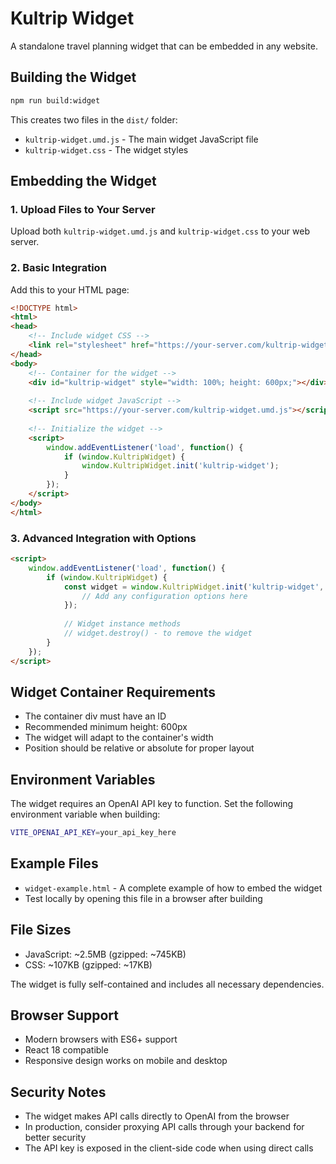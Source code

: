 # Kultrip Widget

A standalone travel planning widget that can be embedded in any website.

## Building the Widget

```bash
npm run build:widget
```

This creates two files in the `dist/` folder:
- `kultrip-widget.umd.js` - The main widget JavaScript file
- `kultrip-widget.css` - The widget styles

## Embedding the Widget

### 1. Upload Files to Your Server

Upload both `kultrip-widget.umd.js` and `kultrip-widget.css` to your web server.

### 2. Basic Integration

Add this to your HTML page:

```html
<!DOCTYPE html>
<html>
<head>
    <!-- Include widget CSS -->
    <link rel="stylesheet" href="https://your-server.com/kultrip-widget.css">
</head>
<body>
    <!-- Container for the widget -->
    <div id="kultrip-widget" style="width: 100%; height: 600px;"></div>
    
    <!-- Include widget JavaScript -->
    <script src="https://your-server.com/kultrip-widget.umd.js"></script>
    
    <!-- Initialize the widget -->
    <script>
        window.addEventListener('load', function() {
            if (window.KultripWidget) {
                window.KultripWidget.init('kultrip-widget');
            }
        });
    </script>
</body>
</html>
```

### 3. Advanced Integration with Options

```html
<script>
    window.addEventListener('load', function() {
        if (window.KultripWidget) {
            const widget = window.KultripWidget.init('kultrip-widget', {
                // Add any configuration options here
            });
            
            // Widget instance methods
            // widget.destroy() - to remove the widget
        }
    });
</script>
```

## Widget Container Requirements

- The container div must have an ID
- Recommended minimum height: 600px
- The widget will adapt to the container's width
- Position should be relative or absolute for proper layout

## Environment Variables

The widget requires an OpenAI API key to function. Set the following environment variable when building:

```bash
VITE_OPENAI_API_KEY=your_api_key_here
```

## Example Files

- `widget-example.html` - A complete example of how to embed the widget
- Test locally by opening this file in a browser after building

## File Sizes

- JavaScript: ~2.5MB (gzipped: ~745KB)
- CSS: ~107KB (gzipped: ~17KB)

The widget is fully self-contained and includes all necessary dependencies.

## Browser Support

- Modern browsers with ES6+ support
- React 18 compatible
- Responsive design works on mobile and desktop

## Security Notes

- The widget makes API calls directly to OpenAI from the browser
- In production, consider proxying API calls through your backend for better security
- The API key is exposed in the client-side code when using direct calls